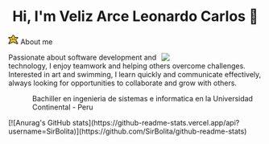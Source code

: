 <div align="center">
  <h1>Hi, I'm Veliz Arce Leonardo Carlos 👋</h1>
</div> 

<div style="margin-bottom:10px;">
  <img src="./star.gif" style="width:20px; height:20px; object-fit:cover" />
  About me
</div>

<p>
  <img src="coding-typing.gif" align="right" style="object-fit:cover; width:200px; height:200px border-radius:40px;"/>
Passionate about software development and technology, I enjoy teamwork and helping others overcome challenges. Interested in art and swimming, I learn quickly and communicate effectively, always looking for opportunities to collaborate and grow with others.
</p>

<ul>
  <ol>Bachiller en ingenieria de sistemas e informatica en la Universidad Continental - Peru</ol>
  <ol></ol>
  
</ul>
[![Anurag's GitHub stats](https://github-readme-stats.vercel.app/api?username=SirBolita)](https://github.com/SirBolita/github-readme-stats)
